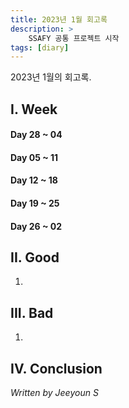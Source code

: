 ```yaml
---
title: 2023년 1월 회고록
description: >
    SSAFY 공통 프로젝트 시작
tags: [diary]
---
```


2023년 1월의 회고록.

## I. Week
#### Day 28 ~ 04 

#### Day 05 ~ 11 

#### Day 12 ~ 18 

#### Day 19 ~ 25

#### Day 26 ~ 02 


## II. Good
1.

## III. Bad
1. 

## IV. Conclusion


_Written by Jeeyoun S_
